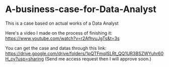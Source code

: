# A-business-case-for-Data-Analyst

This is a case based on actual works of a Data Analyst

Here's a video I made on the process of finishing it: https://www.youtube.com/watch?v=r2AfhvuJgTs&t=3s

You can get the case and datas through this link: 
https://drive.google.com/drive/folders/1pQTFmqlSLRt_QQ1UR3BSZWYuhr60H_cy?usp=sharing
(Send me access request then I will approve soon.)
